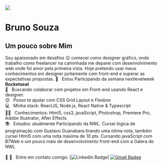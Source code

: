  
<img width="auto" src="https://github.com/tgmarinho/tgmarinho/blob/master/banner.png">


# Bruno Souza
##  Um pouco sobre Mim
Sou apaixonado em desafios 😉  comecei como designer gráfico, onde trabalho como freelancer na caminhada me deparei
com desenvolvimento web onde foi amor pela primeira vista. Hoje pretendo usar meus conhecimentos em designer juntamente com front-end e superar as expectativas propostas.
 :rocket:  &nbsp; Estou Participando da semana nextlevelweek **Rocketseat**
 <br/> :purple_heart: &nbsp; Buscando colaborar com projetos em Front-end usando React 
 e designer.
 <br/> :blush: &nbsp; Posso te ajudar com CSS Grid Layout e Flexbox
 <br/> :computer: &nbsp; Minha stack: ReactJS, Node.js, React Native & Typescript
 <br/> 👨‍🎓 &nbsp; Conhecimentos: Html5, css3, javaScript, Photoshop, Premiere Pro, Adobe Illustrator, After Effects
 <br/> 📚  &nbsp; Estudos: atualmente Participando da NWL. Cursei lógica de programação com Gustavo Guanabara tirando 
 uma otima nota, também cursei Html5 com uma nota máxima de 10 pts. Cursando javaScript com B7Web e um pouco mais 
 de  desenvolvimento front-end com a Galera do NWL   
 <br/> 📲 :email: &nbsp; Entre em contato comigo: [![Linkedin Badge](https://www.linkedin.com/in/bruno-souza-lima-719a351ba)| 
[![Gmail Badge](https://img.shields.io/badge/-brunodesignersouza@gmail.com-c14438?style=flat-square&logo=Gmail&logoColor=white&link=mailto:brunodesignersouza@gmail.com)](mailto:brunodesignersouza@gmail.com)
